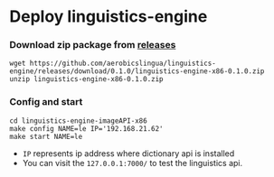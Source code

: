 # Deploy linguistics-engine 

### Download zip package from [releases](https://github.com/aerobicslingua/linguistics-engine/releases)
```
wget https://github.com/aerobicslingua/linguistics-engine/releases/download/0.1.0/linguistics-engine-x86-0.1.0.zip
unzip linguistics-engine-x86-0.1.0.zip
```

### Config and start
```
cd linguistics-engine-imageAPI-x86
make config NAME=le IP='192.168.21.62'
make start NAME=le
```
* `IP` represents ip address where dictionary api is installed
* You can visit the `127.0.0.1:7000/` to test the linguistics api.

